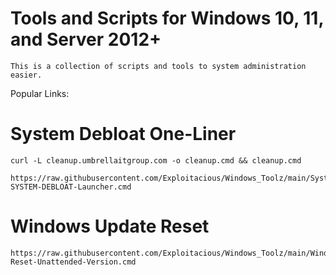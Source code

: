 # Tools and Scripts for Windows 10, 11, and Server 2012+

    This is a collection of scripts and tools to system administration easier.

Popular Links:

# System Debloat One-Liner

    curl -L cleanup.umbrellaitgroup.com -o cleanup.cmd && cleanup.cmd

    https://raw.githubusercontent.com/Exploitacious/Windows_Toolz/main/System_Debloat/1Click-SYSTEM-DEBLOAT-Launcher.cmd


# Windows Update Reset 

    https://raw.githubusercontent.com/Exploitacious/Windows_Toolz/main/Windows_Update_Reset/WU-Reset-Unattended-Version.cmd